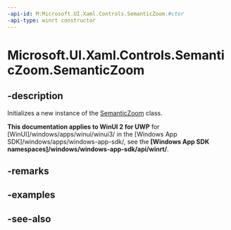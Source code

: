 ```yaml
---
-api-id: M:Microsoft.UI.Xaml.Controls.SemanticZoom.#ctor
-api-type: winrt constructor
---
```


<!-- Method syntax
public SemanticZoom()
-->

# Microsoft.UI.Xaml.Controls.SemanticZoom.SemanticZoom

## -description
Initializes a new instance of the [SemanticZoom](semanticzoom.md) class.

**This documentation applies to WinUI 2 for UWP** for [WinUI]/windows/apps/winui/winui3/ in the [Windows App SDK]/windows/apps/windows-app-sdk/, see the **[Windows App SDK namespaces]/windows/windows-app-sdk/api/winrt/**.

## -remarks

## -examples

## -see-also
